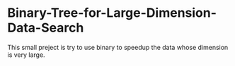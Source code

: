 # Binary-Tree-for-Large-Dimension-Data-Search
This small preject is try to use binary to speedup the data whose dimension is very large. 
